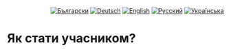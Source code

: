 <div id="locales" align="right">
  <a href="../bg/CONTRIBUTING.md"><img src="https://img.shields.io/badge/BG-grey?style=flat" alt="Български"></a>
  <a href="../de/CONTRIBUTING.md"><img src="https://img.shields.io/badge/DE-grey?style=flat" alt="Deutsch"></a>
  <a href="../en/CONTRIBUTING.md"><img src="https://img.shields.io/badge/EN-grey?style=flat" alt="English"></a>
  <a href="../ru/CONTRIBUTING.md"><img src="https://img.shields.io/badge/RU-grey?style=flat" alt="Русский"></a>
  <a href="../uk/CONTRIBUTING.md"><img src="https://img.shields.io/badge/UK-blue?style=flat" alt="Українська"></a>
</div>


# Як стати учасником?
